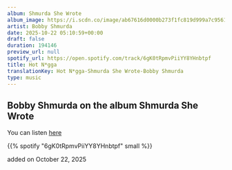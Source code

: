 ```yaml
---
album: Shmurda She Wrote
album_image: https://i.scdn.co/image/ab67616d0000b273f1fc819d999a7c95619f5622
artist: Bobby Shmurda
date: 2025-10-22 05:10:59+00:00
draft: false
duration: 194146
preview_url: null
spotify_url: https://open.spotify.com/track/6gK0tRpmvPiiYY8YHnbtpf
title: Hot N*gga
translationKey: Hot N*gga-Shmurda She Wrote-Bobby Shmurda
type: music
---
```



## Bobby Shmurda on the album Shmurda She Wrote

You can listen [here](https://open.spotify.com/track/6gK0tRpmvPiiYY8YHnbtpf)

{{% spotify "6gK0tRpmvPiiYY8YHnbtpf" small %}}

added on October 22, 2025